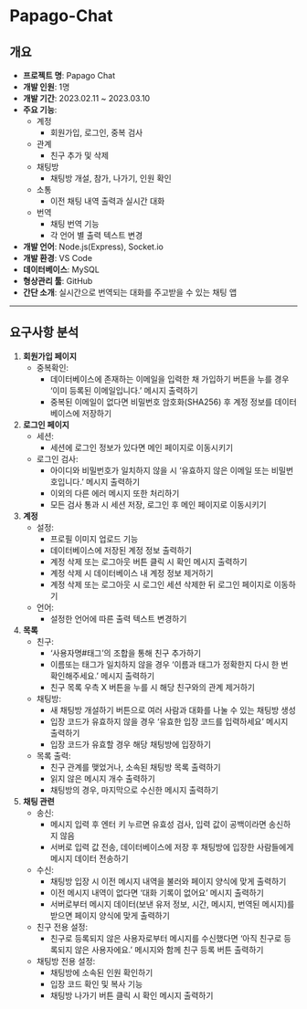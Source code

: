 # Papago-Chat

## 개요

- **프로젝트 명**: Papago Chat
- **개발 인원**: 1명
- **개발 기간**: 2023.02.11 ~ 2023.03.10
- **주요 기능**:
    - 계정
        - 회원가입, 로그인, 중복 검사
    - 관계
        - 친구 추가 및 삭제
    - 채팅방
        - 채팅방 개설, 참가, 나가기, 인원 확인
    - 소통
        - 이전 채팅 내역 출력과 실시간 대화
    - 번역
        - 채팅 번역 기능
        - 각 언어 별 출력 텍스트 변경
- **개발 언어**: Node.js(Express), Socket.io
- **개발 환경**: VS Code
- **데이터베이스**: MySQL
- **형상관리 툴**: GitHub
- **간단 소개**: 실시간으로 번역되는 대화를 주고받을 수 있는 채팅 앱

---

## 요구사항 분석

1. **회원가입 페이지**
    - 중복확인:
        - 데이터베이스에 존재하는 이메일을 입력한 채 가입하기 버튼을 누를 경우 ‘이미 등록된 이메일입니다.’ 메시지 출력하기
        - 중복된 이메일이 없다면 비밀번호 암호화(SHA256) 후 계정 정보를 데이터베이스에 저장하기
2. **로그인 페이지**
    - 세션:
        - 세션에 로그인 정보가 있다면 메인 페이지로 이동시키기
    - 로그인 검사:
        - 아이디와 비밀번호가 일치하지 않을 시 ‘유효하지 않은 이메일 또는 비밀번호입니다.’ 메시지 출력하기
        - 이외의 다른 에러 메시지 또한 처리하기
        - 모든 검사 통과 시 세션 저장, 로그인 후 메인 페이지로 이동시키기
3. **계정**
    - 설정:
        - 프로필 이미지 업로드 기능
        - 데이터베이스에 저장된 계정 정보 출력하기
        - 계정 삭제 또는 로그아웃 버튼 클릭 시 확인 메시지 출력하기
        - 계정 삭제 시 데이터베이스 내 계정 정보 제거하기
        - 계정 삭제 또는 로그아웃 시 로그인 세션 삭제한 뒤 로그인 페이지로 이동하기
    - 언어:
        - 설정한 언어에 따른 출력 텍스트 변경하기
4. **목록**
    - 친구:
        - ‘사용자명#태그’의 조합을 통해 친구 추가하기
        - 이름또는 태그가 일치하지 않을 경우 ‘이름과 태그가 정확한지 다시 한 번 확인해주세요.’ 메시지 출력하기
        - 친구 목록 우측 X 버튼을 누를 시 해당 친구와의 관계 제거하기
    - 채팅방:
        - 새 채팅방 개설하기 버튼으로 여러 사람과 대화를 나눌 수 있는 채팅방 생성
        - 입장 코드가 유효하지 않을 경우 ‘유효한 입장 코드를 입력하세요’ 메시지 출력하기
        - 입장 코드가 유효할 경우 해당 채팅방에 입장하기
    - 목록 출력:
        - 친구 관계를 맺었거나, 소속된 채팅방 목록 출력하기
        - 읽지 않은 메시지 개수 출력하기
        - 채팅방의 경우, 마지막으로 수신한 메시지 출력하기
5. **채팅 관련**
    - 송신:
        - 메시지 입력 후 엔터 키 누르면 유효성 검사, 입력 값이 공백이라면 송신하지 않음
        - 서버로 입력 값 전송, 데이터베이스에 저장 후 채팅방에 입장한 사람들에게 메시지 데이터 전송하기
    - 수신:
        - 채팅방 입장 시 이전 메시지 내역을 불러와 페이지 양식에 맞게 출력하기
        - 이전 메시지 내역이 없다면 ‘대화 기록이 없어요’ 메시지 출력하기
        - 서버로부터 메시지 데이터(보낸 유저 정보, 시간, 메시지, 번역된 메시지)를 받으면 페이지 양식에 맞게 출력하기
    - 친구 전용 설정:
        - 친구로 등록되지 않은 사용자로부터 메시지를 수신했다면 ‘아직 친구로 등록되지 않은 사용자에요.’ 메시지와 함께 친구 등록 버튼 출력하기
    - 채팅방 전용 설정:
        - 채팅방에 소속된 인원 확인하기
        - 입장 코드 확인 및 복사 기능
        - 채팅방 나가기 버튼 클릭 시 확인 메시지 출력하기
